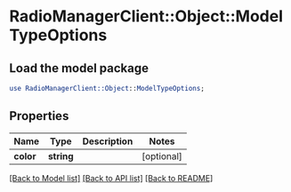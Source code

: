 # RadioManagerClient::Object::ModelTypeOptions

## Load the model package
```perl
use RadioManagerClient::Object::ModelTypeOptions;
```

## Properties
Name | Type | Description | Notes
------------ | ------------- | ------------- | -------------
**color** | **string** |  | [optional] 

[[Back to Model list]](../README.md#documentation-for-models) [[Back to API list]](../README.md#documentation-for-api-endpoints) [[Back to README]](../README.md)


